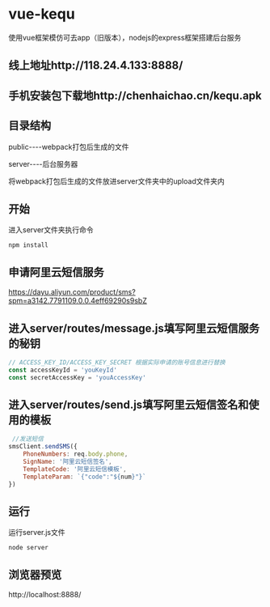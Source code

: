 # vue-kequ
使用vue框架模仿可去app（旧版本），nodejs的express框架搭建后台服务

## 线上地址http://118.24.4.133:8888/

## 手机安装包下载地http://chenhaichao.cn/kequ.apk

## 目录结构
public----webpack打包后生成的文件

server----后台服务器

将webpack打包后生成的文件放进server文件夹中的upload文件夹内

## 开始
进入server文件夹执行命令
```
npm install
```

## 申请阿里云短信服务
https://dayu.aliyun.com/product/sms?spm=a3142.7791109.0.0.4eff69290s9sbZ

## 进入server/routes/message.js填写阿里云短信服务的秘钥
```js
// ACCESS_KEY_ID/ACCESS_KEY_SECRET 根据实际申请的账号信息进行替换
const accessKeyId = 'youKeyId'
const secretAccessKey = 'youAccessKey'
```

## 进入server/routes/send.js填写阿里云短信签名和使用的模板
```js
 //发送短信
smsClient.sendSMS({
    PhoneNumbers: req.body.phone,
    SignName: '阿里云短信签名',
    TemplateCode: '阿里云短信模板',
    TemplateParam: `{"code":"${num}"}`
})
```

## 运行
运行server.js文件
```
node server
```

## 浏览器预览
http://localhost:8888/